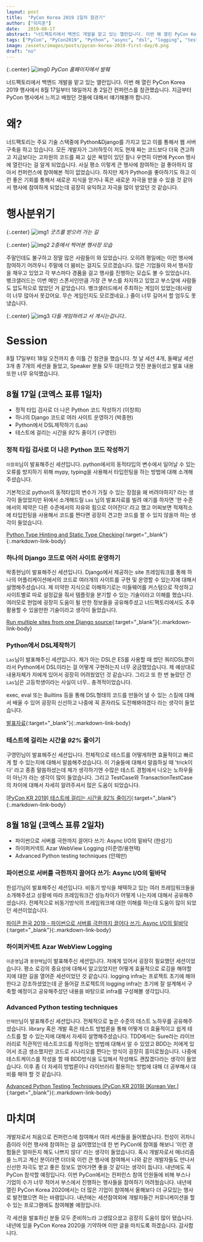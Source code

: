 ```yaml
---
layout: post
title:  "PyCon Korea 2019 1일차 참관기"
author: ["이지훈"]
date:   2019-08-17
abstract: "너드팩토리에서 백엔드 개발을 맡고 있는 앨런입니다. 이번 해 열린 PyCon Korea 2019 행사에서 8월 17일부터 18일까지 총 2일간 컨퍼런스를 참관했습니다. 지금부터 PyCon 행사에서 느끼고 배웠던 것들에 대해서 얘기해볼까 합니다."
tags: ["PyCon", "PyCon2019", "Python", "async", "dsl", "logging", "test-technique"]
image: /assets/images/posts/pycon-korea-2019-first-day/0.png
draft: "no"	
---
```


{:.center}
![img0](/assets/images/posts/pycon-korea-2019-first-day/0.png)
*PyCon 홈페이지에서 발췌*

너드팩토리에서 백엔드 개발을 맡고 있는 앨런입니다. 이번 해 열린 PyCon Korea 2019 행사에서 8월 17일부터 18일까지 총 2일간 컨퍼런스를 참관했습니다. 지금부터 PyCon 행사에서 느끼고 배웠던 것들에 대해서 얘기해볼까 합니다.

# 왜?

너드팩토리는 주요 기술 스택중에 Python&Django를 가지고 있고 이를 통해서 웹 서버 구축을 하고 있습니다. 모든 개발자가 그러하듯이 저도 현재 짜는 코드보다 더욱 견고하고 지금보다는 고차원의 코드를 짜고 싶은 욕망이 있던 찰나 우연히 이번에 Pycon 행사에 열린다는 걸 알게 되었습니다. 사실 평소 이렇게 큰 행사에 참여하는 걸 좋아하지 않아서 컨퍼런스에 참여해본 적이 없었습니다. 하지만 제가 Python을 좋아하기도 하고 이런 좋은 기회를 통해서 새로운 지식을 얻거나 혹은 새로운 자극을 받을 수 있을 것 같아서 행사에 참여하게 되었는데 굉장히 유익하고 자극을 많이 받았던 것 같습니다.

# 행사분위기

{:.center}
![img1](/assets/images/posts/pycon-korea-2019-first-day/1.jpg)
*굿즈를 받으러 가는 길*

{:.center}
![img2](/assets/images/posts/pycon-korea-2019-first-day/2.jpg)
*2층에서 찍어본 행사장 모습*

주말인데도 불구하고 정말 많은 사람들이 와 있었습니다. 오히려 평일에는 이런 행사에 참여하기 어려우니 주말에 더 붐비는 걸지도 모르겠습니다. 많은 기업들이 와서 행사장을 채우고 있었고 각 부스마다 경품을 걸고 행사를 진행하는 모습도 볼 수 있었습니다. 뱅크샐러드는 이번 메인 스폰서인만큼 가장 큰 부스를 차지하고 있었고 부스앞에 사람들도 압도적으로 많았던 거 같았습니다. 뱅크샐러드에서 주최하는 게임이 있었는데(사람이 너무 많아서 못갔어요. 무슨 게임인지도 모르겠네요..) 줄이 너무 길어서 할 엄두도 못냈습니다.

{:.center}
![img3](/assets/images/posts/pycon-korea-2019-first-day/3.jpg)
*다들 게임하려고 서 계시는겁니다..*

# Session

8월 17일부터 18일 오전까지 총 이틀 간 참관을 했습니다. 첫 날 세션 4개, 둘째날 세션 3개  총 7개의 세션을 들었고, Speaker 분들 모두 대단하고 멋진 분들이셨고 발표 내용 또한 너무 유익했습니다.

## 8월 17일 (코엑스 표류 1일차)

- 정적 타입 검사로 더 나은 Python 코드 작성하기 (이창희)
- 하나의 Django 코드로 여러 사이트 운영하기 (박종현)
- Python에서 DSL제작하기 (Las)
- 테스트에 걸리는 시간을 *92%* 줄이기 (구영민)

### 정적 타입 검사로 더 나은 Python 코드 작성하기

`이창희`님이 발표해주신 세션입니다. python에서의 동적타입의 변수에서 일어날 수 있는 오류를 방지하기 위해 mypy, typing을 사용해서 타입힌팅을 하는 방법에 대해 소개해주셨습니다. 

기본적으로 python의 동적타입의 변수가 가질 수 있는 장점을 왜 버려야하지? 라는 생각이 들었었지만 뒤에서 소개해드릴 `Las` 님의 발표자료를 빌려 얘기를 하자면 '한 수준에서의 제약은 다른 수준에서의 자유와 힘으로 이어진다'.라고 했고 어찌보면 적재적소에 타입힌팅을 사용해서 코드를 짠다면 굉장히 견고한 코드를 짤 수 있지 않을까 하는 생각이 들었습니다.

[Python Type Hinting and Static Type Checking](https://speakerdeck.com/blur/python-type-hinting-and-static-type-checking){:target="_blank"}{:.markdown-link-body}

### 하나의 Django 코드로 여러 사이트 운영하기

박종현님이 발표해주신 세션입니다. Django에서 제공하는 site 프레임워크를 통해 하나의 어플리케이션에서의 코드로 여러개의 사이트를 구현 및 운영할 수 있는지에 대해서 설명해주셨습니다. 제 미약한 지식으로 이해하기로는 미들웨어를 커스텀으로 작성하고 사이트별로 따로 설정값을 줘서 템플릿을 분기할 수 있는 기술이라고 이해를 했습니다. 여러모로 현업에 굉장히 도움이 될 만한 정보들을 공유해주셨고 너드팩토리에서도 추후 활용할 수 있을만한 기술이라고 생각이 들었습니다.

[Run multiple sites from one Django source](https://speakerdeck.com/adrysn/run-multiple-sites-from-one-django-source){:target="_blank"}{:.markdown-link-body}

### Python에서 DSL제작하기

`Las`님이 발표해주신 세션입니다. 제가 아는 DSL은 ES를 사용할 때 썼던 쿼리DSL뿐이라서 Python에서 DSL이라는 걸 어떻게 구현하는지 너무 궁금했었습니다. 제 예상대로 내용자체가 저에게 있어서 굉장히 어려웠었던 것 같습니다. 그리고 또 한 번 놀랐던 건 `Las`님은 고등학생이라는 사실이 너무.. 충격적이었습니다.

exec, eval 또는 Builtins 등을 통해 DSL형태의 코드를 만들어 낼 수 있는 스킬에 대해서 배울 수 있어 굉장히 신선하고 나중에 꼭 혼자라도 도전해봐야겠다 라는 생각이 들었습니다.

[발표자료](https://docs.google.com/presentation/d/16chVkm8aHFck0dY_E9y5Ji3NzI_QcDsKxClaJE8oKQY/edit?usp=sharing){:target="_blank"}{:.markdown-link-body}

### 테스트에 걸리는 시간을 *92%* 줄이기

구영민님이 발표해주신 세션입니다. 전체적으로 테스트를 어떻게하면 효율적이고 빠르게 할 수 있는지에 대해서 말씀해주셨습니다. 이 기술들에 대해서 말씀하실 때 'trick이다' 라고 종종 말씀하셨는데 제가 생각하기엔 수많은 테스트 경험에서 나오는 노하우들이 아닌가 라는 생각이 많이 들었습니다. 그리고 TestCase와 TransactionTestCase의 차이에 대해서 자세히 알려주셔서 많은 도움이 되었습니다.

[[PyCon KR 2019] 테스트에 걸리는 시간을 *92%* 줄이기](https://speakerdeck.com/youngminkoo/PyCon-kr-2019-teseuteue-geolrineun-siganeul-star-92-percent-star-juligi){:target="_blank"}{:.markdown-link-body}

## 8월 18일 (코엑스 표류 2일차)

- 파이썬으로 서버를 극한까지 끌어다 쓰기: Async I/O의 밑바닥 (한섬기)
- 하이퍼커넥트 Azar WebView Logging (이준영/용현택)
- Advanced Python testing techniques (안재만)

### 파이썬으로 서버를 극한까지 끌어다 쓰기: Async I/O의 밑바닥

한섬기님이 발표해주신 세션입니다. 비동기 방식을 채택하고 있는 여러 프레임워크들을 소개해주셨고 상황에 따라 프레임워크간 성능차이가 어떻게 나는지에 대해서 공유해주셨습니다. 전체적으로 비동기방식의 프레임워크에 대한 이해를 하는데 도움이 많이 되었던 세션이었습니다.

[파이콘 한국 2019 - 파이썬으로 서버를 극한까지 끌어다 쓰기: Async I/O의 밑바닥](https://www.slideshare.net/iandmyhand/2019-async-io-164773025){:target="_blank"}{:.markdown-link-body}

### 하이퍼커넥트 Azar WebView Logging

`이준영`님과 `용현택`님이 발표해주신 세션입니다. 저에게 있어서 굉장히 필요했던 세션이었습니다. 평소 로깅의 중요성에 대해서 알고있었지만 어떻게 효율적으로 로깅을 해야할 지에 대한 길을 열어준 세션이었던 것 같습니다. logging infra는 프로젝트 초기에 해야한다고 강조하셨었는데 곧 들어갈 프로젝트의 logging infra는 초기에 잘 설계해서 구축할 예정이고 공유해주셨던 내용을 바탕으로 infra를 구성해볼 생각입니다.

### Advanced Python testing techniques

`안재만`님이 발표해주신 세션입니다. 전체적으로 높은 수준의 테스트 노하우를 공유해주셨습니다. library 혹은 개발 혹은 테스트 방법론을 통해 어떻게 더 효율적이고 쉽게 테스트를 할 수 있는지에 대해서 자세히 설명해주셨습니다. TDD에서는 Sure라는 라이브러리로 직관적인 테스트코드를 작성하는 방법에 대해서 알 수 있었고 BDD는 저에게 있어서 조금 생소했지만 코드로 시나리오를 짠다는 방식이 굉장히 흥미로웠습니다. 나중에 테스트케이스를 작성을 할 때 BDD방식을 도입해서 작성해도 괜찮겠다라는 생각이 들었습니다. 이후 좀 더 자세히 방법론이나 라이브러리 활용하는 방법에 대해 더 공부해서 대비를 해야 할 것 같습니다.

[Advanced Python Testing Techniques (PyCon KR 2019) [Korean Ver.]](https://www.slideshare.net/ajmbell/advanced-python-testing-techniques-PyCon-kr-2019-korean-ver){:target="_blank"}{:.markdown-link-body}

# 마치며

개발자로서 처음으로 컨퍼런스에 참여해서 여러 세션들을 들어봤습니다. 천성이 귀차니즘이라 이런 행사에 참여하는 걸 싫어했었는데 한 번 PyCon에 참여를 해보니 '이런 경험들은 얼마든지 해도 나쁘지 않다' 라는 생각이 들었습니다. 혹시 개발자로서 매너리즘을 느끼고 계신 분이라면 더더욱 이런 큰 행사에 참여해서 나와 같은 개발자들도 만나서 신선한 자극도 받고 좋은 정보도 얻어가면 좋을 것 같다는 생각이 듭니다. 내년에도 꼭 PyCon 참석할 예정입니다. 이번 PyCon에서는 컨퍼런스 참여 인원들에 비해 부스나 기업의 수가 너무 적어서 부스에서 진행하는 행사들을 참여하기 어려웠습니다. 내년에 열린 PyCon Korea 2020에서는 더 많은 기업이 참여해서 올해보다 더 규모있는 행사로 발전했으면 하는 바램입니다. 내년에는 세션참여외에 개발자들간 커뮤니케이션을 할 수 있는 프로그램에도 참여해볼 예정입니다. 

각 세션을 발표하신 분들 모두 준비하느라 고생많으셨고 굉장히 도움이 많이 됐습니다. 내년에 있을 PyCon Korea 2020을 기약하며 이만 글을 마치도록 하겠습니다. 
감사합니다.